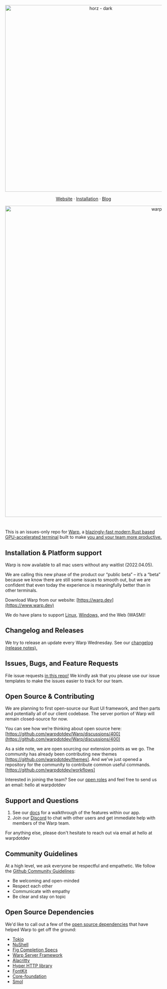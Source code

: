 <p align="center">
    <img width="600" alt="horz - dark" src="https://user-images.githubusercontent.com/29553206/161685377-cb458631-eb2e-454f-aab7-3f5bfec745ee.png">
</p>

<p align="center">
  <a href="https://warp.dev">Website</a>
  ·
  <a href="#installation--platform-support">Installation</a>
  ·
  <a href="https://warp.dev/blog">Blog</a>
</p>

<p align="center">
    <a href="https://www.youtube.com/watch?v=T7R8lvvBgOI">
        <img width="1000" alt="warp demo" src="https://user-images.githubusercontent.com/29553206/161684478-8b0f2e6f-3735-4440-88f2-107819393f12.gif">
    </a>
</p>

<h1></h1>

This is an issues-only repo for [Warp](https://www.warp.dev), a [blazingly-fast modern Rust based GPU-accelerated terminal](https://www.warp.dev/blog/how-warp-works) built to make [you and your team more productive.](https://www.warp.dev/blog/how-we-design-warp-our-product-philosophy)

## Installation & Platform support

Warp is now available to all mac users without any waitlist (2022.04.05).

We are calling this new phase of the product our “public beta” – it’s a “beta” because we know there are still some issues to smooth out, but we are confident that even today the experience is meaningfully better than in other terminals.

Download Warp from our website: [https://warp.dev](https://www.warp.dev)

We do have plans to support [Linux](https://github.com/warpdotdev/Warp/issues/120), [Windows,](https://github.com/warpdotdev/Warp/issues/204) and the Web (WASM)!

## Changelog and Releases

We try to release an update every Warp Wednesday. See our [changelog (release notes).](https://docs.warp.dev/help/changelog)

## Issues, Bugs, and Feature Requests

File issue requests [in this repo!](https://github.com/warpdotdev/warp/issues/new/choose)
We kindly ask that you please use our issue templates to make the issues easier to track for our team.

## Open Source & Contributing

We are planning to first open-source our Rust UI framework, and then parts and potentially all of our client codebase. The server portion of Warp will remain closed-source for now.

You can see how we’re thinking about open source here: [https://github.com/warpdotdev/Warp/discussions/400](https://github.com/warpdotdev/Warp/discussions/400)

As a side note, we are open sourcing our extension points as we go. The community has already been contributing new themes [https://github.com/warpdotdev/themes]. And we’ve just opened a repository for the community to contribute common useful commands. [https://github.com/warpdotdev/workflows]

Interested in joining the team? See our [open roles](https://www.warp.dev/hiring) and feel free to send us an email: hello at warpdotdev

## Support and Questions

1. See our [docs](https://docs.warp.dev/help/known-issues) for a walkthrough of the features within our app.
2. Join our [Discord](https://discord.gg/warpdotdev) to chat with other users and get immediate help with members of the Warp team.

For anything else, please don't hesitate to reach out via email at hello at warpdotdev

## Community Guidelines

At a high level, we ask everyone be respectful and empathetic. We follow the [Github Community Guidelines](https://docs.github.com/en/github/site-policy/github-community-guidelines):

* Be welcoming and open-minded
* Respect each other
* Communicate with empathy
* Be clear and stay on topic

## Open Source Dependencies

We'd like to call out a few of the [open source dependencies](https://docs.warp.dev/help/licenses) that have helped Warp to get off the ground:

* [Tokio](https://github.com/tokio-rs/tokio)
* [NuShell](https://github.com/nushell/nushell)
* [Fig Completion Specs](https://github.com/withfig/autocomplete)
* [Warp Server Framework](https://github.com/seanmonstar/warp)
* [Alacritty](https://github.com/alacritty/alacritty)
* [Hyper HTTP library](https://github.com/hyperium/hyper)
* [FontKit](https://github.com/servo/font-kit)
* [Core-foundation](https://github.com/servo/core-foundation-rs)
* [Smol](https://github.com/smol-rs/smol)
